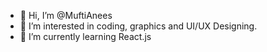 - 👋 Hi, I’m @MuftiAnees
- 👀 I’m interested in coding, graphics and UI/UX Designing.
- 🌱 I’m currently learning React.js 

<!---
MuftiAnees/MuftiAnees is a ✨ special ✨ repository because its `README.md` (this file) appears on your GitHub profile.
You can click the Preview link to take a look at your changes.
--->
